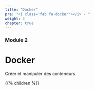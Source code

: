 ```yaml
---
title: "Docker"
pre: "<i class='fab fa-docker'></i> - "
weight: 3
chapter: true
---
```


### Module 2

# Docker

Créer et manipuler des conteneurs

{{% children  %}}
